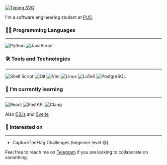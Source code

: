 [![Typing SVG](https://readme-typing-svg.herokuapp.com?font=Source+Code+Pro&color=484848&lines=Hi!+I'm+Nicol%C3%A1s+%F0%9F%91%8B)](https://git.io/typing-svg)

I'm a software engineering student at [PUC](https://www.uc.cl/en). 

### 🧑‍💻 Programming Languages

--- 
![Python](https://img.shields.io/badge/Python-FFD43B?style=for-the-badge&logo=python&logoColor=blue)
![JavaScript](https://img.shields.io/badge/JavaScript-323330?style=for-the-badge&logo=javascript&logoColor=F7DF1E)


### 🛠️ Tools and Technologies

---
![Shell Script](https://img.shields.io/badge/Shell_Script-121011?style=for-the-badge&logo=gnu-bash&logoColor=white)
![Git](https://img.shields.io/badge/Git-F05032?style=for-the-badge&logo=git&logoColor=white)
![Vim](https://img.shields.io/badge/VIM-%2311AB00.svg?&style=for-the-badge&logo=vim&logoColor=white)
![Linux](https://img.shields.io/badge/Linux-FCC624?style=for-the-badge&logo=linux&logoColor=black)
![LaTeX](https://img.shields.io/badge/LaTeX-47A141?style=for-the-badge&logo=LaTeX&logoColor=white)
![PostgreSQL](https://img.shields.io/badge/PostgreSQL-316192?style=for-the-badge&logo=postgresql&logoColor=white)

### 🌱 I’m currently learning

---
![React](https://img.shields.io/badge/React-20232A?style=for-the-badge&logo=react&logoColor=61DAFB) 
![FastAPI](https://img.shields.io/badge/FastAPI-005571?style=for-the-badge&logo=fastapi)
![Clang](https://img.shields.io/badge/C-00599C?style=for-the-badge&logo=c&logoColor=white)

Also [D3.js](https://d3js.org/) and [Svelte](https://svelte.dev/)


### 🤔 Interested on

---

 - CaptureTheFlag Challenges (beginner level 😅)


Feel free to reach me on [Telegram](https://t.me/nabarca20) if you are looking to collaborate on something.
